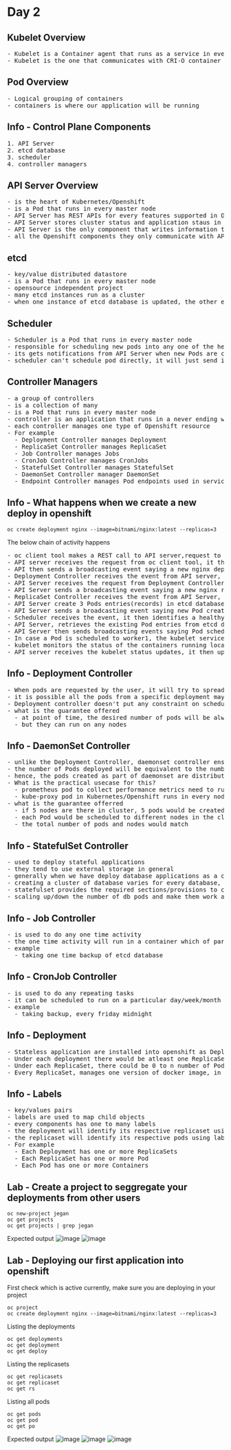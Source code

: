 # Day 2

## Kubelet Overview
<pre>
- Kubelet is a Container agent that runs as a service in every node 
- Kubelet is the one that communicates with CRI-O container runtime to mange images and containers
</pre>  


## Pod Overview
<pre>
- Logical grouping of containers
- containers is where our application will be running
</pre>  

## Info - Control Plane Components
<pre>
1. API Server
2. etcd database
3. scheduler
4. controller managers
</pre>  

## API Server Overview
<pre>
- is the heart of Kubernetes/Openshift
- is a Pod that runs in every master node
- API Server has REST APIs for every features supported in Openshift
- API Server stores cluster status and application staus in the etcd database
- API Server is the only component that writes information to the etcd database
- all the Openshift components they only communicate with API Server via REST calls
</pre>

## etcd 
<pre>
- key/value distributed datastore
- is a Pod that runs in every master node
- opensource independent project  
- many etcd instances run as a cluster
- when one instance of etcd database is updated, the other etcd databases in the cluster gets synchronized
</pre>

## Scheduler
<pre>
- Scheduler is a Pod that runs in every master node   
- responsible for scheduling new pods into any one of the health node within openshift cluster
- its gets notifications from API Server when new Pods are created
- scheduler can't schedule pod directly, it will just send its scheduling recommendations to API Server via REST calls
</pre>

## Controller Managers
<pre>
- a group of controllers
- is a collection of many 
- is a Pod that runs in every master node
- controller is an application that runs in a never ending while loop 
- each controller manages one type of Openshift resource
- For example
  - Deployment Controller manages Deployment
  - ReplicaSet Controller manages ReplicaSet
  - Job Controller manages Jobs
  - CronJob Controller manages CronJobs
  - StatefulSet Controller manages StatefulSet
  - DaemonSet Controller manager DaemonSet
  - Endpoint Controller manages Pod endpoints used in services
</pre>

## Info - What happens when we create a new deploy in openshift
```
oc create deployment nginx --image=bitnami/nginx:latest --replicas=3
```

The below chain of activity happens
<pre>
- oc client tool makes a REST call to API server,request to create new deployment with name nginx
- API server receives the request from oc client tool, it then creates a Deployment record in etcd database
- API then sends a broadcasting event saying a new nginx deployment is created
- Deployment Controller receives the event from API server, it then requests the API server to create a replicaset for the nginx deployment
- API Server receives the request from Deployment Controller, it then creates a ReplicaSet record in etcd database
- API Server sends a broadcasting event saying a new nginx replicaset is created
- ReplicaSet Controller receives the event from API Server, it then requests the API Server via REST call to create 3 Pods
- API Server create 3 Pods entries(records) in etcd database
- API Server sends a broadcasting event saying new Pod created. This kind of event will be broadcasted for every Pod.
- Scheduler receives the event, it then identifies a healthy node where the new Pod can be deployed. Scheduler sends its scheduling recommendataions to API Server via REST Call
- API Server, retrieves the existing Pod entries from etcd database and it updates the Pod with the new scheduling information
- API Server then sends broadcasting events saying Pod scheduled to so and so node(s), this would be repeated for every Pod
- In case a Pod is scheduled to worker1, the kubelet service running in worker will receive the event from API Server, it then checks if the respective container image is present in the local node, if not will request CRI-O container runtime to download the image. Once the image is download, kubelet creates the containers required by the Pod with the respective container image. 
- kubelet monitors the status of the containers running locally, it then frequently like a heart-beat it keeps updating the status to API Server via REST calls
- API server receives the kubelet status updates, it then updates the Pod status in the etcd database
</pre>


## Info - Deployment Controller
<pre>
- When pods are requested by the user, it will try to spread the pods on multiples nodes but there is no assurance
- it is possible all the pods from a specific deployment may be scheduled to the same nodes as well
- Deployment controller doesn't put any constraint on scheduling, hence it is upto the scheduler to decide which pod goes to which node
- what is the guarantee offered 
  - at point of time, the desired number of pods will be always running
  - but they can run on any nodes
</pre>

## Info - DaemonSet Controller
<pre>
- unlike the Deployment Controller, daemonset controller ensures one Pod per node are deployed
- the number of Pods deployed will be equivalent to the number of nodes in your openshift cluster
- hence, the pods created as part of daemonset are distributed always one Pod per node
- What is the practical usecase for this?
  - prometheus pod to collect performance metrics need to run in every node
  - kube-proxy pod in Kubernetes/Openshift runs in every node
- what is the guarantee offerred
  - if 5 nodes are there in cluster, 5 pods would be created
  - each Pod would be scheduled to different nodes in the cluster
  - the total number of pods and nodes would match 
</pre>

## Info - StatefulSet Controller
<pre>
- used to deploy stateful applications
- they tend to use external storage in general
- generally when we have deploy database applications as a cluster that synchronizes data
- creating a cluster of database varies for every database, hence cluster creation is our responsibility
- statefulset provides the required sections/provisions to create a cluster, but it won't create a cluster of databases out of the box
- scaling up/down the number of db pods and make them work as cluster is very complex, hence we also need to do some configurations to ensure they are running as a cluster
</pre>

## Info - Job Controller
<pre>
- is used to do any one time activity
- the one time activity will run in a container which of part of a Pod
- example
  - taking one time backup of etcd database
</pre>  

## Info - CronJob Controller
<pre>
- is used to do any repeating tasks 
- it can be scheduled to run on a particular day/week/month and particular time
- example
  - taking backup, every friday midnight
</pre>

## Info - Deployment
<pre>
- Stateless application are installed into openshift as Deployment
- Under each deployment there would be atleast one ReplicaSet
- Under each ReplicaSet, there could be 0 to n number of Pods
- Every ReplicaSet, manages one version of docker image, in other words for each version of your application one replicaset will be created
</pre>  

## Info - Labels
<pre>
- key/values pairs
- labels are used to map child objects
- every components has one to many labels
- the deployment will identify its respective replicaset using labels as a selector
- the replicaset will identify its respective pods using labels as a selector
- For example
  - Each Deployment has one or more ReplicaSets
  - Each ReplicaSet has one or more Pod
  - Each Pod has one or more Containers
</pre>

## Lab - Create a project to seggregate your deployments from other users
```
oc new-project jegan
oc get projects
oc get projects | grep jegan
```

Expected output
![image](https://github.com/user-attachments/assets/9a2964e9-aadd-479c-9f27-0ecee9e63e8e)
![image](https://github.com/user-attachments/assets/77263d5c-b4fb-4aac-a1f3-ef3dab135e03)

## Lab - Deploying our first application into openshift
First check which is active currently, make sure you are deploying in your project
```
oc project
oc create deployment nginx --image=bitnami/nginx:latest --replicas=3
```

Listing the deployments
```
oc get deployments
oc get deployment
oc get deploy
```

Listing the replicasets
```
oc get replicasets
oc get replicaset
oc get rs
```

Listing all pods
```
oc get pods
oc get pod
oc get po
```

Expected output
![image](https://github.com/user-attachments/assets/e103e971-684e-4c4f-a355-251dc2a50887)
![image](https://github.com/user-attachments/assets/93a893da-4840-4792-9baf-56b5416a1a96)
![image](https://github.com/user-attachments/assets/a946d031-eac6-4e0f-8e44-b7d3785689f2)
